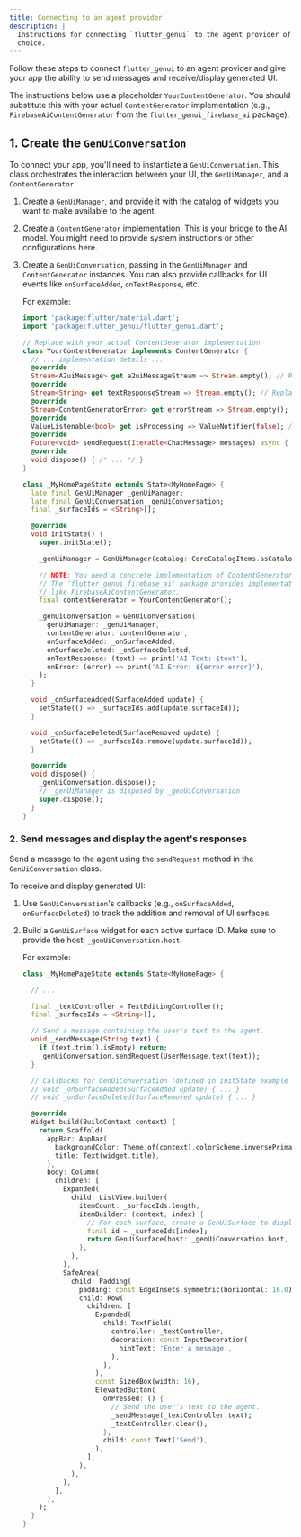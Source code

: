 ```yaml
---
title: Connecting to an agent provider
description: |
  Instructions for connecting `flutter_genui` to the agent provider of your
  choice.
---
```


Follow these steps to connect `flutter_genui` to an agent provider and give
your app the ability to send messages and receive/display generated UI.

The instructions below use a placeholder `YourContentGenerator`. You should substitute this with your actual `ContentGenerator` implementation (e.g., `FirebaseAiContentGenerator` from the `flutter_genui_firebase_ai` package).

## 1. Create the `GenUiConversation`

To connect your app, you'll need to instantiate a `GenUiConversation`.
This class orchestrates the interaction between your UI, the `GenUiManager`,
and a `ContentGenerator`.

1.  Create a `GenUiManager`, and provide it with the catalog of widgets you want
    to make available to the agent.
2.  Create a `ContentGenerator` implementation. This is your bridge to the AI
    model. You might need to provide system instructions or other
    configurations here.
3.  Create a `GenUiConversation`, passing in the `GenUiManager` and
    `ContentGenerator` instances. You can also provide callbacks for UI
    events like `onSurfaceAdded`, `onTextResponse`, etc.

    For example:
    ```dart
    import 'package:flutter/material.dart';
    import 'package:flutter_genui/flutter_genui.dart';

    // Replace with your actual ContentGenerator implementation
    class YourContentGenerator implements ContentGenerator {
      // ... implementation details ...
      @override
      Stream<A2uiMessage> get a2uiMessageStream => Stream.empty(); // Replace
      @override
      Stream<String> get textResponseStream => Stream.empty(); // Replace
      @override
      Stream<ContentGeneratorError> get errorStream => Stream.empty(); // Replace
      @override
      ValueListenable<bool> get isProcessing => ValueNotifier(false); // Replace
      @override
      Future<void> sendRequest(Iterable<ChatMessage> messages) async { /* ... */ }
      @override
      void dispose() { /* ... */ }
    }

    class _MyHomePageState extends State<MyHomePage> {
      late final GenUiManager _genUiManager;
      late final GenUiConversation _genUiConversation;
      final _surfaceIds = <String>[];

      @override
      void initState() {
        super.initState();

        _genUiManager = GenUiManager(catalog: CoreCatalogItems.asCatalog());

        // NOTE: You need a concrete implementation of ContentGenerator here.
        // The 'flutter_genui_firebase_ai' package provides implementations
        // like FirebaseAiContentGenerator.
        final contentGenerator = YourContentGenerator();

        _genUiConversation = GenUiConversation(
          genUiManager: _genUiManager,
          contentGenerator: contentGenerator,
          onSurfaceAdded: _onSurfaceAdded,
          onSurfaceDeleted: _onSurfaceDeleted,
          onTextResponse: (text) => print('AI Text: $text'),
          onError: (error) => print('AI Error: ${error.error}'),
        );
      }

      void _onSurfaceAdded(SurfaceAdded update) {
        setState(() => _surfaceIds.add(update.surfaceId));
      }

      void _onSurfaceDeleted(SurfaceRemoved update) {
        setState(() => _surfaceIds.remove(update.surfaceId));
      }

      @override
      void dispose() {
        _genUiConversation.dispose();
        // _genUiManager is disposed by _genUiConversation
        super.dispose();
      }
    }
    ```

### 2. Send messages and display the agent's responses

Send a message to the agent using the `sendRequest` method in the `GenUiConversation`
class.

To receive and display generated UI:

1. Use `GenUiConversation`'s callbacks (e.g., `onSurfaceAdded`, `onSurfaceDeleted`)
   to track the addition and removal of UI surfaces.
2. Build a `GenUiSurface` widget for each active surface ID.
   Make sure to provide the host: `_genUiConversation.host`.

    For example:

    ```dart
    class _MyHomePageState extends State<MyHomePage> {

      // ...

      final _textController = TextEditingController();
      final _surfaceIds = <String>[];

      // Send a message containing the user's text to the agent.
      void _sendMessage(String text) {
        if (text.trim().isEmpty) return;
        _genUiConversation.sendRequest(UserMessage.text(text));
      }

      // Callbacks for GenUiConversation (defined in initState example above)
      // void _onSurfaceAdded(SurfaceAdded update) { ... }
      // void _onSurfaceDeleted(SurfaceRemoved update) { ... }

      @override
      Widget build(BuildContext context) {
        return Scaffold(
          appBar: AppBar(
            backgroundColor: Theme.of(context).colorScheme.inversePrimary,
            title: Text(widget.title),
          ),
          body: Column(
            children: [
              Expanded(
                child: ListView.builder(
                  itemCount: _surfaceIds.length,
                  itemBuilder: (context, index) {
                    // For each surface, create a GenUiSurface to display it.
                    final id = _surfaceIds[index];
                    return GenUiSurface(host: _genUiConversation.host, surfaceId: id);
                  },
                ),
              ),
              SafeArea(
                child: Padding(
                  padding: const EdgeInsets.symmetric(horizontal: 16.0),
                  child: Row(
                    children: [
                      Expanded(
                        child: TextField(
                          controller: _textController,
                          decoration: const InputDecoration(
                            hintText: 'Enter a message',
                          ),
                        ),
                      ),
                      const SizedBox(width: 16),
                      ElevatedButton(
                        onPressed: () {
                          // Send the user's text to the agent.
                          _sendMessage(_textController.text);
                          _textController.clear();
                        },
                        child: const Text('Send'),
                      ),
                    ],
                  ),
                ),
              ),
            ],
          ),
        );
      }
    }
    ```
